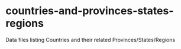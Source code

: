 countries-and-provinces-states-regions
======================================

Data files listing Countries and their related Provinces/States/Regions
